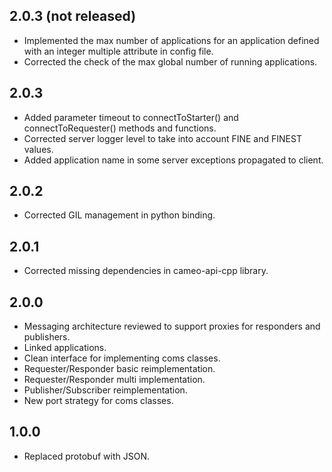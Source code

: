 2.0.3 (not released)
-----

* Implemented the max number of applications for an application defined with an integer multiple attribute in config file.
* Corrected the check of the max global number of running applications.

2.0.3
-----

* Added parameter timeout to connectToStarter() and connectToRequester() methods and functions.
* Corrected server logger level to take into account FINE and FINEST values.
* Added application name in some server exceptions propagated to client.

2.0.2
-----

* Corrected GIL management in python binding.

2.0.1
-----

* Corrected missing dependencies in cameo-api-cpp library.

2.0.0
-----

* Messaging architecture reviewed to support proxies for responders and publishers.
* Linked applications.
* Clean interface for implementing coms classes.
* Requester/Responder basic reimplementation.
* Requester/Responder multi implementation.
* Publisher/Subscriber reimplementation.
* New port strategy for coms classes.

1.0.0
-----

* Replaced protobuf with JSON.